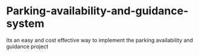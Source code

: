 # Parking-availability-and-guidance-system
Its an easy and cost effective way to implement the parking availability and guidance project 
